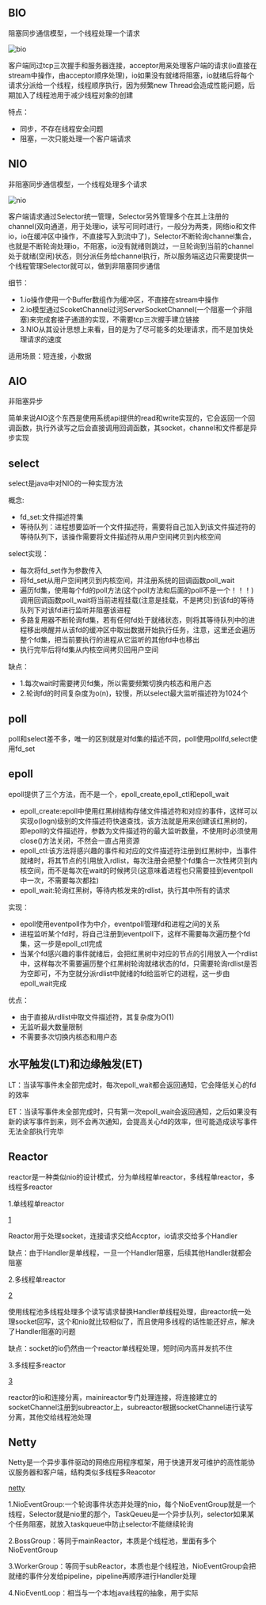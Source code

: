 ## BIO

阻塞同步通信模型，一个线程处理一个请求

![bio](https://pcsdata.baidu.com/thumbnail/8a9257fd0k700cf216d47bfc4ad8737b?fid=1508469986-16051585-733691224096521&rt=pr&sign=FDTAER-yUdy3dSFZ0SVxtzShv1zcMqd-mxUIvv59fM0Lg%2BONaWLpAwPTQ7A%3D&expires=2h&chkv=0&chkbd=0&chkpc=&dp-logid=1275034477&dp-callid=0&time=1619085600&size=c1600_u1600&quality=100&vuk=-&ft=video)

客户端同过tcp三次握手和服务器连接，acceptor用来处理客户端的请求(io直接在stream中操作，由acceptor顺序处理)，io如果没有就绪将阻塞，io就绪后将每个请求分派给一个线程，线程顺序执行，因为频繁new Thread会造成性能问题，后期加入了线程池用于减少线程对象的创建

特点：
  - 同步，不存在线程安全问题
  - 阻塞，一次只能处理一个客户端请求

## NIO

非阻塞同步通信模型，一个线程处理多个请求

![nio](https://pcsdata.baidu.com/thumbnail/d9000ce1aq06a9782c479101c29f6e66?fid=1508469986-16051585-254446546933029&rt=pr&sign=FDTAER-yUdy3dSFZ0SVxtzShv1zcMqd-%2F%2BwD%2FY5%2Bo1hExLJI7%2B%2BgGczCwlQ%3D&expires=2h&chkv=0&chkbd=0&chkpc=&dp-logid=1401519158&dp-callid=0&time=1619085600&size=c1600_u1600&quality=100&vuk=-&ft=video)

客户端请求通过Selector统一管理，Selector另外管理多个在其上注册的channel(双向通道，用于处理io，读写可同时进行，一般分为两类，网络io和文件io，io在缓冲区中操作，不直接写入到流中了)，Selector不断轮询channel集合，也就是不断轮询处理io，不阻塞，io没有就绪则跳过，一旦轮询到当前的channel处于就绪(空闲)状态，则分派任务给channel执行，所以服务端这边只需要提供一个线程管理Selector就可以，做到非阻塞同步通信

细节：
  - 1.io操作使用一个Buffer数组作为缓冲区，不直接在stream中操作
  - 2.io模型通过ScoketChannel过河ServerSocketChannel(一个阻塞一个非阻塞)来完成套接子通道的实现，不需要tcp三次握手建立链接
  - 3.NIO从其设计思想上来看，目的是为了尽可能多的处理请求，而不是加快处理请求的速度

适用场景：短连接，小数据

## AIO

非阻塞异步

简单来说AIO这个东西是使用系统api提供的read和write实现的，它会返回一个回调函数，执行外读写之后会直接调用回调函数，其socket，channel和文件都是异步实现

## select

select是java中对NIO的一种实现方法

概念:
  - fd_set:文件描述符集
  - 等待队列：进程想要监听一个文件描述符，需要将自己加入到该文件描述符的等待队列下，该操作需要将文件描述符从用户空间拷贝到内核空间

select实现：
  - 每次将fd_set作为参数传入
  - 将fd_set从用户空间拷贝到内核空间，并注册系统的回调函数poll_wait
  - 遍历fd集，使用每个fd的poll方法(这个poll方法和后面的poll不是一个！！！)调用回调函数poll_wait将当前进程挂载(注意是挂载，不是拷贝)到该fd的等待队列下对该fd进行监听并阻塞该进程
  - 多路复用器不断轮询fd集，若有任何fd处于就绪状态，则将其等待队列中的进程移出唤醒并从该fd的缓冲区中取出数据开始执行任务，注意，这里还会遍历整个fd集，把当前要执行的进程从它监听的其他fd中也移出
  - 执行完毕后将fd集从内核空间拷贝回用户空间

缺点：
  - 1.每次wait时需要拷贝fd集，所以需要频繁切换内核态和用户态
  - 2.轮询fd的时间复杂度为o(n)，较慢，所以select最大监听描述符为1024个

## poll

poll和select差不多，唯一的区别就是对fd集的描述不同，poll使用pollfd,select使用fd_set

## epoll

epoll提供了三个方法，而不是一个，epoll_create,epoll_ctl和epoll_wait
  - epoll_create:epoll中使用红黑树结构存储文件描述符和对应的事件，这样可以实现o(logn)级别的文件描述符快速查找，该方法就是用来创建该红黑树的，即epoll的文件描述符，参数为文件描述符的最大监听数量，不使用时必须使用close()方法关闭，不然会一直占用资源
  - epoll_ctl:该方法将感兴趣的事件和对应的文件描述符注册到红黑树中，当事件就绪时，将其节点的引用放入rdlist，每次注册会把整个fd集合一次性拷贝到内核空间，而不是每次在wait的时候拷贝(这意味着进程也只需要挂到eventpoll中一次，不需要每次都挂)
  - epoll_wait:轮询红黑树，等待内核发来的rdlist，执行其中所有的请求

实现：
  - epoll使用eventpoll作为中介，eventpoll管理fd和进程之间的关系
  - 进程监听某个fd时，将自己注册到eventpoll下，这样不需要每次遍历整个fd集，这一步是epoll_ctl完成
  - 当某个fd感兴趣的事件就绪后，会把红黑树中对应的节点的引用放入一个rdlist中，这样每次不需要遍历整个红黑树轮询就绪状态的fd，只需要轮询rdlist是否为空即可，不为空就分派rdlist中就绪的fd给监听它的进程，这一步由epoll_wait完成

优点：
  - 由于直接从rdlist中取文件描述符，其复杂度为O(1)
  - 无监听最大数量限制
  - 不需要多次切换内核态和用户态

## 水平触发(LT)和边缘触发(ET)

LT：当读写事件未全部完成时，每次epoll_wait都会返回通知，它会降低关心的fd的效率

ET：当读写事件未全部完成时，只有第一次epoll_wait会返回通知，之后如果没有新的读写事件到来，则不会再次通知，会提高关心fd的效率，但可能造成读写事件无法全部执行完毕

## Reactor

reactor是一种类似nio的设计模式，分为单线程单reactor，多线程单reactor，多线程多reactor

1.单线程单reactor

[1](https://pic3.zhimg.com/80/v2-bbb065565f6e53aa35b722d0fed9e9d2_720w.jpg)

Reactor用于处理socket，连接请求交给Accptor，io请求交给多个Handler

缺点：由于Handler是单线程，一旦一个Handler阻塞，后续其他Handler就都会阻塞

2.多线程单reactor

[2](https://pic2.zhimg.com/80/v2-e85e1cef0b6908ae13f84b76e81f1d85_720w.jpg)

使用线程池多线程处理多个读写请求替换Handler单线程处理，由reactor统一处理socket回写，这个和nio就比较相似了，而且使用多线程的话性能还好点，解决了Handler阻塞的问题

缺点：socket的io仍然由一个reactor单线程处理，短时间内高并发抗不住

3.多线程多reactor

[3](https://pic3.zhimg.com/80/v2-477021613f3539fe3d1b5023fc7974be_720w.jpg)

reactor的io和连接分离，mainireactor专门处理连接，将连接建立的socketChannel注册到subreactor上，subreactor根据socketChannel进行读写分离，其他交给线程池处理

## Netty

Netty是一个异步事件驱动的网络应用程序框架，用于快速开发可维护的高性能协议服务器和客户端，结构类似多线程多Reacotor

[netty](https://pic4.zhimg.com/80/v2-7eefba893a65706eb6bbe4115cbd0b83_720w.jpg)

1.NioEventGroup:一个轮询事件状态并处理的nio，每个NioEventGroup就是一个线程，Selector就是nio里的那个，TaskQeueu是一个异步队列，selector如果某个任务阻塞，就放入taskqueue中防止selector不能继续轮询

2.BossGroup：等同于mainReactor，本质是个线程池，里面有多个NioEventGroup

3.WorkerGroup：等同于subReactor，本质也是个线程池，NioEventGroup会把就绪的事件分发给pipeline，pipeline再顺序进行Handler处理

4.NioEventLoop：相当与一个本地java线程的抽象，用于实际
